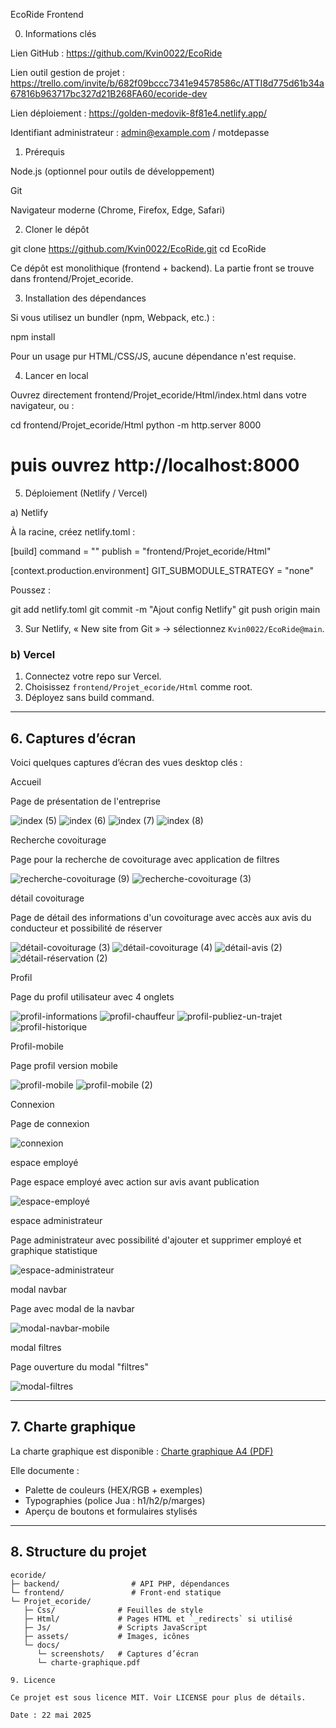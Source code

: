 EcoRide Frontend

0. Informations clés

Lien GitHub : https://github.com/Kvin0022/EcoRide

Lien outil gestion de projet : https://trello.com/invite/b/682f09bccc7341e94578586c/ATTI8d775d61b34a67816b963717bc327d21B268FA60/ecoride-dev

Lien déploiement : https://golden-medovik-8f81e4.netlify.app/

Identifiant administrateur : admin@example.com / motdepasse

1. Prérequis

Node.js (optionnel pour outils de développement)

Git

Navigateur moderne (Chrome, Firefox, Edge, Safari)

2. Cloner le dépôt

git clone https://github.com/Kvin0022/EcoRide.git
cd EcoRide

Ce dépôt est monolithique (frontend + backend). La partie front se trouve dans frontend/Projet_ecoride.

3. Installation des dépendances

Si vous utilisez un bundler (npm, Webpack, etc.) :

npm install

Pour un usage pur HTML/CSS/JS, aucune dépendance n'est requise.

4. Lancer en local

Ouvrez directement frontend/Projet_ecoride/Html/index.html dans votre navigateur, ou :

cd frontend/Projet_ecoride/Html
python -m http.server 8000
# puis ouvrez http://localhost:8000

5. Déploiement (Netlify / Vercel)

a) Netlify

À la racine, créez netlify.toml :

[build]
  command = ""
  publish = "frontend/Projet_ecoride/Html"

[context.production.environment]
  GIT_SUBMODULE_STRATEGY = "none"

Poussez :



git add netlify.toml
git commit -m "Ajout config Netlify"
git push origin main

3. Sur Netlify, « New site from Git » → sélectionnez `Kvin0022/EcoRide@main`.

### b) Vercel

1. Connectez votre repo sur Vercel.
2. Choisissez `frontend/Projet_ecoride/Html` comme root.
3. Déployez sans build command.

---

## 6. Captures d’écran

Voici quelques captures d’écran des vues desktop clés :

Accueil

Page de présentation de l'entreprise

![index (5)](https://github.com/user-attachments/assets/748cb410-c726-4f48-87fa-84c0cd9627a3)
![index (6)](https://github.com/user-attachments/assets/3cb56d42-19e4-4af7-bdb0-db62f67a9320)
![index (7)](https://github.com/user-attachments/assets/6f19e098-5ccf-41c0-8f30-e5e2bdc8c710)
![index (8)](https://github.com/user-attachments/assets/5cc8bebb-22d2-445b-be07-d69ed75bb1df)


Recherche covoiturage

Page pour la recherche de covoiturage avec application de filtres

![recherche-covoiturage (9)](https://github.com/user-attachments/assets/b201d866-4eba-49f8-9887-9433857026e0)
![recherche-covoiturage (3)](https://github.com/user-attachments/assets/dbd8416d-4e28-44bd-bd5a-c2c7c2bc1329)

détail covoiturage

Page de détail des informations d'un covoiturage avec accès aux avis du conducteur et possibilité de réserver

![détail-covoiturage (3)](https://github.com/user-attachments/assets/51715e61-7dfa-434f-918e-dbb3de949b15)
![détail-covoiturage (4)](https://github.com/user-attachments/assets/59bcaad8-9649-421a-9eee-3a2f7d412580)
![détail-avis (2)](https://github.com/user-attachments/assets/6acfd977-2100-4dae-88f3-56be9dcbd9d4)
![détail-réservation (2)](https://github.com/user-attachments/assets/df5915e0-c113-4583-8743-690676b71108)


Profil

Page du profil utilisateur avec 4 onglets

![profil-informations](https://github.com/user-attachments/assets/8989f0d5-1282-45bc-9bd9-82f3c652b770)
![profil-chauffeur](https://github.com/user-attachments/assets/43f777e7-1e48-46fd-abc7-ba32569a94de)
![profil-publiez-un-trajet](https://github.com/user-attachments/assets/1bace7fa-3e16-4cf5-a6bc-ec72f9e9f34d)
![profil-historique](https://github.com/user-attachments/assets/1e163719-c861-415c-befa-c1739a801b6b)

Profil-mobile

Page profil version mobile

![profil-mobile](https://github.com/user-attachments/assets/3ebeb5df-2576-466f-9c14-1b8d8a2bc551)
![profil-mobile (2)](https://github.com/user-attachments/assets/89ba3b87-94cd-4eb0-a57f-d0abc259e6ac)

Connexion

Page de connexion 

![connexion](https://github.com/user-attachments/assets/3206d184-4f0f-4844-ae9d-e0e157bc767b)


espace employé

Page espace employé avec action sur avis avant publication

![espace-employé](https://github.com/user-attachments/assets/60561b57-b91b-4c48-b7dd-341ce79318da)

espace administrateur

Page administrateur avec possibilité d'ajouter et supprimer employé et graphique statistique

![espace-administrateur](https://github.com/user-attachments/assets/30c061e0-13d2-4d35-a884-da729e40e885)

modal navbar

Page avec modal de la navbar

![modal-navbar-mobile](https://github.com/user-attachments/assets/49a97432-5d35-4d3d-a872-dd81eef6361f)

modal filtres

Page ouverture du modal "filtres"

![modal-filtres](https://github.com/user-attachments/assets/57b5590c-827f-4370-b95e-694e171766d8)


---

## 7. Charte graphique

La charte graphique est disponible : [Charte graphique A4 (PDF)](docs/charte-graphique.pdf)

Elle documente :
- Palette de couleurs (HEX/RGB + exemples)
- Typographies (police Jua : h1/h2/p/marges)
- Aperçu de boutons et formulaires stylisés

---

## 8. Structure du projet

```text
ecoride/
├─ backend/                # API PHP, dépendances
└─ frontend/               # Front-end statique
└─ Projet_ecoride/
   ├─ Css/              # Feuilles de style
   ├─ Html/             # Pages HTML et `_redirects` si utilisé
   ├─ Js/               # Scripts JavaScript
   ├─ assets/           # Images, icônes
   └─ docs/
      └─ screenshots/   # Captures d’écran
      └─ charte-graphique.pdf

9. Licence

Ce projet est sous licence MIT. Voir LICENSE pour plus de détails.

Date : 22 mai 2025

